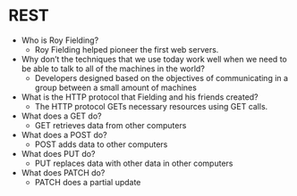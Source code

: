 # REST 
- Who is Roy Fielding?
  - Roy Fielding helped pioneer the first web servers.
- Why don’t the techniques that we use today work well when we need to be able to talk to all of the machines in the world?
  - Developers designed based on the objectives of communicating in a group between a small amount of machines 
- What is the HTTP protocol that Fielding and his friends created?
  - The HTTP protocol GETs necessary resources using GET calls.
- What does a GET do?
  - GET retrieves data from other computers
- What does a POST do?
  - POST adds data to other computers
- What does PUT do?
  - PUT replaces data with other data in other computers
- What does PATCH do?
  - PATCH does a partial update

